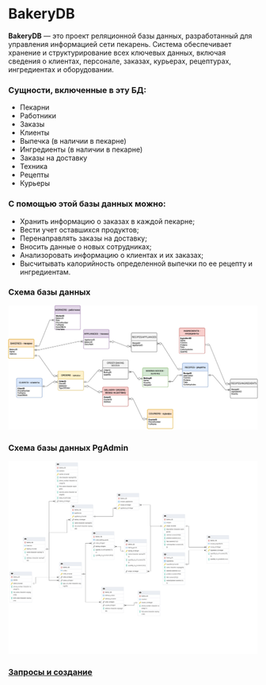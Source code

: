 # BakeryDB
**BakeryDB** — это проект реляционной базы данных, разработанный для управления информацией сети пекарень. Система обеспечивает хранение и структурирование всех ключевых данных, включая сведения о клиентах, персонале, заказах, курьерах, рецептурах, ингредиентах и оборудовании.

### Сущности, включенные в эту БД:
- Пекарни 
- Работники
- Заказы
- Клиенты
- Выпечка (в наличии в пекарне)
- Ингредиенты (в наличии в пекарне)
- Заказы на доставку
- Техника 
- Рецепты
- Курьеры

 ### С помощью этой базы данных можно:
 
-  Хранить информацию о заказах в каждой пекарне;
-  Вести учет оставшихся продуктов;
-  Перенаправлять заказы на доставку;
-  Вносить данные о новых сотрудниках;
-  Анализоровать информацию о клиентах и их заказах;
-  Высчитывать калорийность определенной выпечки по ее рецепту и ингредиентам.

### Схема базы данных
![Схема:](Bakery.drawio.png)

### Схема базы данных PgAdmin
![Схема;](bakery_db_schema.pgerd.png)

### [Запросы и создание](https://docs.google.com/document/d/17R0X_agDJ6w852HzB7mRC3EsHGInvWIH3SKPjENJI9c/edit?usp=sharing)
